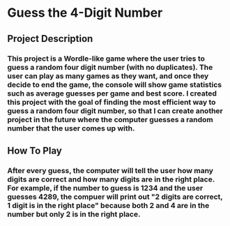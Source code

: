 # **Guess the 4-Digit Number**
## **Project Description**
### This project is a Wordle-like game where the user tries to guess a random four digit number (with no duplicates). The user can play as many games as they want, and once they decide to end the game, the console will show game statistics such as average guesses per game and best score. I created this project with the goal of finding the most efficient way to guess a random four digit number, so that I can create another project in the future where the computer guesses a random number that the user comes up with.
## **How To Play**
### After every guess, the computer will tell the user how many digits are correct and how many digits are in the right place. For example, if the number to guess is 1234 and the user guesses 4289, the compuer will print out "2 digits are correct, 1 digit is in the right place" because both 2 and 4 are in the number but only 2 is in the right place.
